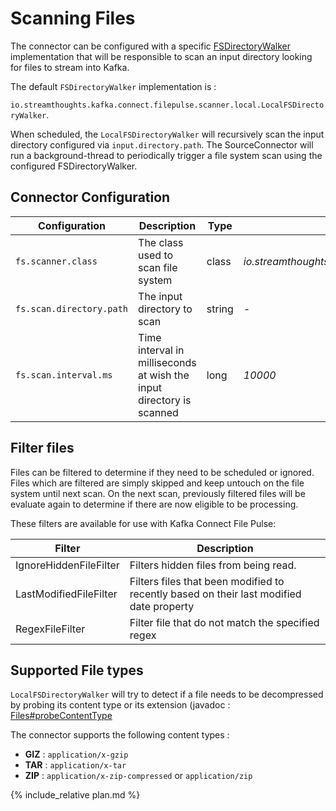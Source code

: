 # Scanning Files

The connector can be configured with a specific [FSDirectoryWalker](src/main/java/io/streamthoughts/kafka/connect/filepulse/scanner/FSDirectoryWalker) implementation that will be responsible to scan an input directory looking for files to stream into Kafka.

The default `FSDirectoryWalker` implementation is :

`io.streamthoughts.kafka.connect.filepulse.scanner.local.LocalFSDirectoryWalker`.

When scheduled, the  `LocalFSDirectoryWalker` will recursively scan the input directory configured via  `input.directory.path`.
The SourceConnector will run a background-thread to periodically trigger a file system scan using the configured FSDirectoryWalker.

## Connector Configuration

| Configuration |   Description |   Type    |   Default |   Importance  |
| --------------| --------------|-----------| --------- | ------------- |
|`fs.scanner.class` | The class used to scan file system | class | *io.streamthoughts.kafka.connect.filepulse.scanner.local.LocalFSDirectoryWalker* | medium |
|`fs.scan.directory.path` | The input directory to scan | string | *-* | high |
|`fs.scan.interval.ms` | Time interval in milliseconds at wish the input directory is scanned | long | *10000* | high |

## Filter files

Files can be filtered to determine if they need to be scheduled or ignored. Files which are filtered are simply skipped and  keep untouch on the file system until next scan. On the next scan, previously filtered files will be evaluate again to determine if there are now eligible to be processing.

These filters are available for use with Kafka Connect File Pulse:

| Filter | Description |
|---     | --- |
| IgnoreHiddenFileFilter | Filters hidden files from being read. |
| LastModifiedFileFilter | Filters files that been modified to recently based on their last modified date property |
| RegexFileFilter | Filter file that do not match the specified regex |


## Supported File types

`LocalFSDirectoryWalker` will try to detect if a file needs to be decompressed by probing its content type or its extension (javadoc : [Files#probeContentType](https://docs.oracle.com/javase/8/docs/api/java/nio/file/Files.html#probeContentType-java.nio.file.Path)

The connector supports the following content types :

* **GIZ** : `application/x-gzip`
* **TAR** : `application/x-tar`
* **ZIP** : `application/x-zip-compressed` or `application/zip`

{% include_relative plan.md %}